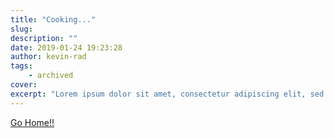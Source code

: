 ```yaml
---
title: "Cooking..."
slug: 
description: ""
date: 2019-01-24 19:23:28
author: kevin-rad
tags:
    - archived
cover:
excerpt: "Lorem ipsum dolor sit amet, consectetur adipiscing elit, sed do eiusmod tempor incididunt ut labore et dolore magna aliqua. Ut enim ad minim veniam, quis nostrud exercitation ullamco laboris nisi ut aliquip ex ea commodo consequat. [...]"
---
```


[Go Home!!](https://radeau.github.io/blog)


